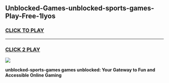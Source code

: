 
## Unblocked-Games-unblocked-sports-games-Play-Free-1lyos
<h3>
<a href="https://premium76.site?title=unblocked-sports-games&ref=18A1">CLICK TO PLAY</a></h3>
<hr>

<h3>
<a href="https://premium76.site?title=unblocked-sports-games&ref=18A1">CLICK 2 PLAY</a>
  
</h3>

<a href="https://premium76.site?title=unblocked-sports-games&ref=18A1"><img src="https://clearcache.store/games.png"></a>


**unblocked-sports-games games unblocked: Your Gateway to Fun and Accessible Online Gaming**
